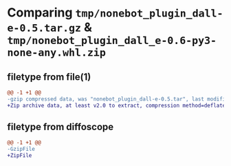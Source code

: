 # Comparing `tmp/nonebot_plugin_dall-e-0.5.tar.gz` & `tmp/nonebot_plugin_dall_e-0.6-py3-none-any.whl.zip`

## filetype from file(1)

```diff
@@ -1 +1 @@
-gzip compressed data, was "nonebot_plugin_dall-e-0.5.tar", last modified: Wed Jul 19 02:31:51 2023, max compression
+Zip archive data, at least v2.0 to extract, compression method=deflate
```

## filetype from diffoscope

```diff
@@ -1 +1 @@
-GzipFile
+ZipFile
```

